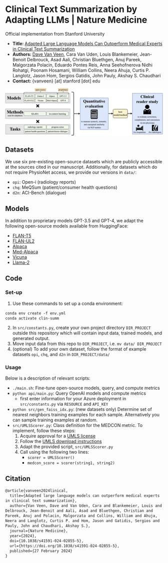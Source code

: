 # Clinical Text Summarization by Adapting LLMs | Nature Medicine

Official implementation from Stanford University<br>
- <b> Title: </b>[Adapted Large Language Models Can Outperform Medical Experts in Clinical Text Summarization](https://arxiv.org/pdf/2309.07430.pdf)<br>
- <b>Authors: </b>[Dave Van Veen](https://davevanveen.com/), Cara Van Uden, Louis Blankemeier, Jean-Benoit Delbrouck, Asad Aali, Christian Bluethgen, Anuj Pareek, Malgorzata Polacin, Eduardo Pontes Reis, Anna Seehofnerova Nidhi Rohatgi, Poonam Hosamani, William Collins, Neera Ahuja, Curtis P. Langlotz, Jason Hom, Sergios Gatidis, John Pauly, Akshay S. Chaudhari
- <b>Contact: </b>{vanveen} [at] stanford [dot] edu<br>

<img src='img/teaser.png'/>


## Datasets
We use six pre-existing open-source datasets which are publicly accessible at the sources cited in our manuscript. Additionally, for datasets which do not require PhysioNet access, we provide our versions in `data/`:
- `opi`: Open-i (radiology reports)
- `chq`: MeQSum (patient/consumer health questions)
- `d2n`: ACI-Bench (dialogue)

## Models
In addition to proprietary models GPT-3.5 and GPT-4, we adapt the following open-source models available from HuggingFace:
- [FLAN-T5](https://huggingface.co/google/flan-t5-xl)
- [FLAN-UL2](https://huggingface.co/google/flan-ul2)
- [Alpaca](https://huggingface.co/chavinlo/alpaca-native)
- [Med-Alpaca](https://huggingface.co/medalpaca/medalpaca-7b)
- [Vicuna](https://huggingface.co/AlekseyKorshuk/vicuna-7b)
- [Llama-2](https://huggingface.co/meta-llama/Llama-2-7b-hf)

## Code

### Set-up

1. Use these commands to set up a conda environment:
```
conda env create -f env.yml
conda activate clin-summ
```
2. In `src/constants.py`, create your own project directory `DIR_PROJECT` outside this repository which will contain input data, trained models, and generated output.
3. Move input data from this repo to `DIR_PROJECT`, i.e. `mv data/ DIR_PROJECT`
4. (optional) To add your own dataset, follow the format of example datasets `opi`, `chq`, and `d2n` in `DIR_PROJECT/data/`


### Usage

Below is a description of relevant scripts:

- `./main.sh`: Fine-tune open-source models, query, and compute metrics
- `python api/main.py`: Query OpenAI models and compute metrics
    - first enter information for your Azure deployment in `src/constants.py` via `RESOURCE` and `API_KEY`
- `python src/gen_faiss_idx.py`: (new datasets only) Determine set of nearest neighbors training examples for each sample. Alternatively you can sample training examples at random.
- `src/UMLSScorer.py`: Class definition for the MEDCON metric. To implement, follow these steps:
    1) Acquire approval for a [UMLS license](https://www.nlm.nih.gov/research/umls/index.html)
    2) Follow the [UMLS download instructions](https://github.com/Georgetown-IR-Lab/QuickUMLS)
    3) Adapt the provided script, `src/UMLSScorer.py`
    4) Call using the following two lines:
        - `scorer = UMLSScorer()`
        - `medcon_score = scorer(string1, string2)`

## Citation

```
@article{vanveen2024linical,
  title={Adapted large language models can outperform medical experts in clinical text summarization},
  author={Van Veen, Dave and Van Uden, Cara and Blankemeier, Louis and Delbrouck, Jean-Benoit and Aali, Asad and Bluethgen, Christian and Pareek, Anuj and Polacin, Malgorzata and Collins, William and Ahuja, Neera and Langlotz, Curtis P. and Hom, Jason and Gatidis, Sergios and Pauly, John and Chaudhari, Akshay S.},
  journal={Nature Medicine},
  year={2024},
  doi={10.1038/s41591-024-02855-5},
  url={https://doi.org/10.1038/s41591-024-02855-5},
  published={27 February 2024}
}
```
